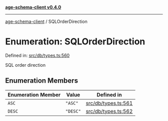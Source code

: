 [**age-schema-client v0.4.0**](../index.md)

***

[age-schema-client](../index.md) / SQLOrderDirection

# Enumeration: SQLOrderDirection

Defined in: [src/db/types.ts:560](https://github.com/standardbeagle/ageSchemaClient/blob/main/src/db/types.ts#L560)

SQL order direction

## Enumeration Members

| Enumeration Member | Value | Defined in |
| ------ | ------ | ------ |
| <a id="asc"></a> `ASC` | `"ASC"` | [src/db/types.ts:561](https://github.com/standardbeagle/ageSchemaClient/blob/main/src/db/types.ts#L561) |
| <a id="desc"></a> `DESC` | `"DESC"` | [src/db/types.ts:562](https://github.com/standardbeagle/ageSchemaClient/blob/main/src/db/types.ts#L562) |
